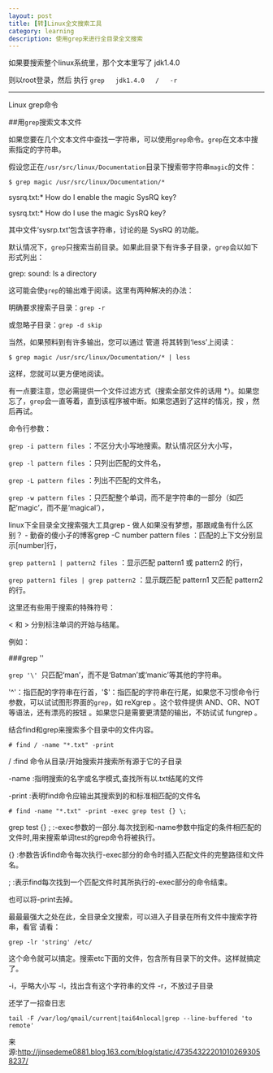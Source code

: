 ```yaml
---
layout: post
title: [转]Linux全文搜索工具
category: learning
description: 使用grep来进行全目录全文搜索
---
```


如果要搜索整个linux系统里，那个文本里写了 jdk1.4.0

则以root登录，然后 执行 `grep   jdk1.4.0   /   -r`

-------------------------------------------------------------------------------

Linux grep命令

##用`grep`搜索文本文件

如果您要在几个文本文件中查找一字符串，可以使用`grep`命令。`grep`在文本中搜索指定的字符串。

假设您正在`/usr/src/linux/Documentation`目录下搜索带字符串`magic`的文件：

`$ grep magic /usr/src/linux/Documentation/*`

sysrq.txt:* How do I enable the magic SysRQ key?

sysrq.txt:* How do I use the magic SysRQ key?

其中文件‘sysrp.txt’包含该字符串，讨论的是 SysRQ 的功能。

默认情况下，`grep`只搜索当前目录。如果此目录下有许多子目录，`grep`会以如下形式列出：

grep: sound: Is a directory

这可能会使`grep`的输出难于阅读。这里有两种解决的办法：

明确要求搜索子目录：`grep -r`

或忽略子目录：`grep -d skip`

当然，如果预料到有许多输出，您可以通过 管道 将其转到‘less’上阅读：

`$ grep magic /usr/src/linux/Documentation/* | less`

这样，您就可以更方便地阅读。

有一点要注意，您必需提供一个文件过滤方式（搜索全部文件的话用 *）。如果您忘了，`grep`会一直等着，直到该程序被中断。如果您遇到了这样的情况，按 ，然后再试。

命令行参数：

`grep -i pattern files` ：不区分大小写地搜索。默认情况区分大小写，

`grep -l pattern files` ：只列出匹配的文件名，

`grep -L pattern files` ：列出不匹配的文件名，

`grep -w pattern files` ：只匹配整个单词，而不是字符串的一部分（如匹配‘magic’，而不是‘magical’），

linux下全目录全文搜索强大工具grep - 做人如果没有梦想，那跟咸鱼有什么区别？ - 勤奋的傻小子的博客grep -C number pattern files ：匹配的上下文分别显示[number]行，

`grep pattern1 | pattern2 files` ：显示匹配 pattern1 或 pattern2 的行，

`grep pattern1 files | grep pattern2` ：显示既匹配 pattern1 又匹配 pattern2 的行。

这里还有些用于搜索的特殊符号：

\< 和 \> 分别标注单词的开始与结尾。

例如：

###grep '\'

`grep '\' `只匹配‘man’，而不是‘Batman’或‘manic’等其他的字符串。

'^'：指匹配的字符串在行首，'$'：指匹配的字符串在行尾，如果您不习惯命令行参数，可以试试图形界面的`grep`，如 reXgrep 。这个软件提供 AND、OR、NOT 等语法，还有漂亮的按钮 。如果您只是需要更清楚的输出，不妨试试 fungrep 。

结合find和grep来搜索多个目录中的文件内容。

`# find / -name "*.txt" -print`

/ :find 命令从目录/开始搜索并搜索所有源于它的子目录

-name :指明搜索的名字或名字模式,查找所有以.txt结尾的文件

-print :表明find命令应输出其搜索到的和标准相匹配的文件名

`# find -name "*.txt" -print -exec grep test {} \;`

grep test {} \; :-exec参数的一部分.每次找到和-name参数中指定的条件相匹配的文件时,用来搜索单词test的grep命令将被执行。

{} :参数告诉find命令每次执行-exec部分的命令时插入匹配文件的完整路径和文件名。

\; :表示find每次找到一个匹配文件时其所执行的-exec部分的命令结束。

也可以将-print去掉。

最最最强大之处在此，全目录全文搜索，可以进入子目录在所有文件中搜索字符串，看官 请看：

`grep -lr 'string' /etc/`

这个命令就可以搞定。搜索etc下面的文件，包含所有目录下的文件。这样就搞定了。

-i，乎略大小写
-l，找出含有这个字符串的文件
-r，不放过子目录

还学了一招查日志

`tail -F /var/log/qmail/current|tai64nlocal|grep --line-buffered 'to remote'`

来源:http://jinsedeme0881.blog.163.com/blog/static/473543222010102693058237/
